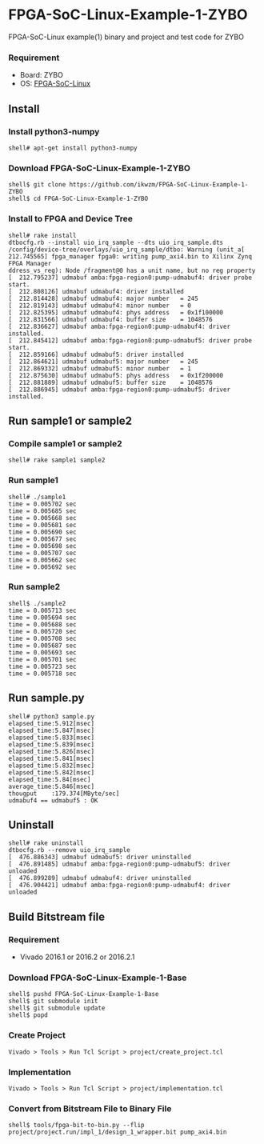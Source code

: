 FPGA-SoC-Linux-Example-1-ZYBO
=============================

FPGA-SoC-Linux example(1) binary and project and test code for ZYBO

### Requirement

* Board: ZYBO
* OS: [FPGA-SoC-Linux](https://github.com/ikwzm/FPGA-SoC-Linux.git)

## Install

### Install python3-numpy

```
shell# apt-get install python3-numpy
```

### Download FPGA-SoC-Linux-Example-1-ZYBO

```
shell$ git clone https://github.com/ikwzm/FPGA-SoC-Linux-Example-1-ZYBO
shell$ cd FPGA-SoC-Linux-Example-1-ZYBO
```

### Install to FPGA and Device Tree

```
shell# rake install
dtbocfg.rb --install uio_irq_sample --dts uio_irq_sample.dts
/config/device-tree/overlays/uio_irq_sample/dtbo: Warning (unit_a[  212.745565] fpga_manager fpga0: writing pump_axi4.bin to Xilinx Zynq FPGA Manager
ddress_vs_reg): Node /fragment@0 has a unit name, but no reg property
[  212.795237] udmabuf amba:fpga-region0:pump-udmabuf4: driver probe start.
[  212.808126] udmabuf udmabuf4: driver installed
[  212.814428] udmabuf udmabuf4: major number   = 245
[  212.819143] udmabuf udmabuf4: minor number   = 0
[  212.825395] udmabuf udmabuf4: phys address   = 0x1f100000
[  212.831566] udmabuf udmabuf4: buffer size    = 1048576
[  212.836627] udmabuf amba:fpga-region0:pump-udmabuf4: driver installed.
[  212.845412] udmabuf amba:fpga-region0:pump-udmabuf5: driver probe start.
[  212.859166] udmabuf udmabuf5: driver installed
[  212.864621] udmabuf udmabuf5: major number   = 245
[  212.869332] udmabuf udmabuf5: minor number   = 1
[  212.875630] udmabuf udmabuf5: phys address   = 0x1f200000
[  212.881889] udmabuf udmabuf5: buffer size    = 1048576
[  212.886945] udmabuf amba:fpga-region0:pump-udmabuf5: driver installed.
```

## Run sample1 or sample2

### Compile sample1 or sample2

```
shell# rake sample1 sample2
```

### Run sample1

```
shell# ./sample1
time = 0.005702 sec
time = 0.005685 sec
time = 0.005668 sec
time = 0.005681 sec
time = 0.005690 sec
time = 0.005677 sec
time = 0.005698 sec
time = 0.005707 sec
time = 0.005662 sec
time = 0.005692 sec
```

### Run sample2

```
shell$ ./sample2
time = 0.005713 sec
time = 0.005694 sec
time = 0.005688 sec
time = 0.005720 sec
time = 0.005708 sec
time = 0.005687 sec
time = 0.005693 sec
time = 0.005701 sec
time = 0.005723 sec
time = 0.005718 sec
```

## Run sample.py

```
shell# python3 sample.py
elapsed_time:5.912[msec]
elapsed_time:5.847[msec]
elapsed_time:5.833[msec]
elapsed_time:5.839[msec]
elapsed_time:5.826[msec]
elapsed_time:5.841[msec]
elapsed_time:5.832[msec]
elapsed_time:5.842[msec]
elapsed_time:5.84[msec]
average_time:5.846[msec]
thougput    :179.374[MByte/sec]
udmabuf4 == udmabuf5 : OK
```

## Uninstall

```
shell# rake uninstall
dtbocfg.rb --remove uio_irq_sample
[  476.886343] udmabuf udmabuf5: driver uninstalled
[  476.891485] udmabuf amba:fpga-region0:pump-udmabuf5: driver unloaded
[  476.899289] udmabuf udmabuf4: driver uninstalled
[  476.904421] udmabuf amba:fpga-region0:pump-udmabuf4: driver unloaded
```


## Build Bitstream file

### Requirement

* Vivado 2016.1 or 2016.2 or 2016.2.1

### Download FPGA-SoC-Linux-Example-1-Base

```
shell$ pushd FPGA-SoC-Linux-Example-1-Base
shell$ git submodule init
shell$ git submodule update
shell$ popd
```

### Create Project

```
Vivado > Tools > Run Tcl Script > project/create_project.tcl
```

### Implementation

```
Vivado > Tools > Run Tcl Script > project/implementation.tcl
```

### Convert from Bitstream File to Binary File

```
shell$ tools/fpga-bit-to-bin.py --flip project/project.run/impl_1/design_1_wrapper.bit pump_axi4.bin
```
